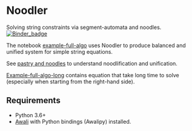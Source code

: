 # Noodler

Solving string constraints via segment-automata and noodles.
[![Binder_badge]][binder_link]

The notebook [example-full-algo](example-full-algo.ipynb) uses Noodler to
produce balanced and unified system for simple string equations.

See [pastry and noodles](pastry-and-noodles.ipynb) to understand noodlification and unification.

[Example-full-algo-long](example-full-algo-long.ipynb) contains equation that take
long time to solve (especially when starting from the right-hand side).

## Requirements

 * Python 3.6+
 * [Awali] with Python bindings (Awalipy) installed.

[Awali]: http://vaucanson-project.org/Awali/
[Binder_badge]: https://mybinder.org/badge_logo.svg
[binder_link]: https://mybinder.org/v2/gh/xblahoud/noodler/HEAD?urlpath=lab
